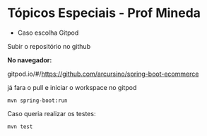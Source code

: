 # Tópicos Especiais - Prof Mineda

- Caso escolha Gitpod

Subir o repositório no github

**No navegador:** 

gitpod.io/#/https://github.com/arcursino/spring-boot-ecommerce

já fara o pull e iniciar o workspace no gitpod

```
mvn spring-boot:run
```

Caso queria realizar os testes:

```
mvn test
```